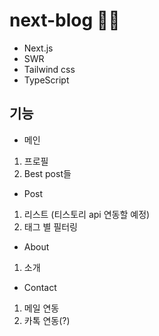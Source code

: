 # next-blog 🤗😉
- Next.js
- SWR
- Tailwind css
- TypeScript

## 기능
- 메인
1. 프로필
2. Best post들

- Post
1. 리스트 (티스토리 api 연동할 예정)
2. 태그 별 필터링

- About
1. 소개

- Contact
1. 메일 연동
2. 카톡 연동(?)